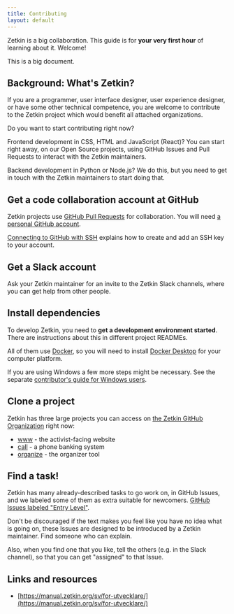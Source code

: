 ```yaml
---
title: Contributing
layout: default
---
```


Zetkin is a big collaboration. This guide is for **your very first hour** of
learning about it. Welcome!

This is a big document.

## Background: What's Zetkin?

If you are a programmer, user interface designer, user experience designer, or have some other technical competence, you are welcome to contribute to the Zetkin project which would benefit all attached organizations.

Do you want to start contributing right now?

Frontend development in CSS, HTML and JavaScript (React)? You can start right away, on our Open Source projects, using GitHub Issues and Pull Requests to interact with the Zetkin maintainers.

Backend development in Python or Node.js? We do this, but you need to get in touch with the Zetkin maintainers to start doing that.

## Get a code collaboration account at GitHub

Zetkin projects use [GitHub Pull Requests](https://docs.github.com/en/github/collaborating-with-issues-and-pull-requests/about-pull-requests) for collaboration. You will need [a personal GitHub account](https://github.com/join).

[Connecting to GitHub with SSH](https://docs.github.com/en/github/authenticating-to-github/connecting-to-github-with-ssh) explains how to create and add an SSH key to your account.

## Get a Slack account

Ask your Zetkin maintainer for an invite to the Zetkin Slack channels, where you
can get help from other people.

## Install dependencies

To develop Zetkin, you need to **get a development environment started**. There
are instructions about this in different project READMEs.

All of them use [Docker](https://www.docker.com/), so you will need to install [Docker Desktop](https://www.docker.com/get-started) for your computer platform.

If you are using Windows a few more steps might be necessary. See the separate [contributor's guide for Windows users](/contributing/windows).

## Clone a project

Zetkin has three large projects you can access on [the Zetkin GitHub Organization](https://github.com/zetkin) right now:

- [www](https://github.com/zetkin/www.zetk.in#getting-started) - the activist-facing website
- [call](https://github.com/zetkin/call.zetk.in#getting-started) - a phone banking system
- [organize](https://github.com/zetkin/organize.zetk.in#getting-started) - the organizer tool

## Find a task!

Zetkin has many already-described tasks to go work on, in GitHub Issues, and we labeled some of
them as extra suitable for newcomers. [GitHub Issues labeled "Entry Level"](https://github.com/issues?q=is%3Aopen+is%3Aissue+archived%3Afalse+user%3Azetkin+label%3Aentry-level+no%3Aassignee).

Don't be discouraged if the text makes you feel like you have no idea what is
going on, these Issues are designed to be introduced by a Zetkin maintainer. Find someone who can explain.

Also, when you find one that you like, tell the others (e.g. in the Slack
  channel), so that you can get "assigned" to that Issue.

## Links and resources

- [https://manual.zetkin.org/sv/for-utvecklare/](https://manual.zetkin.org/sv/for-utvecklare/)
